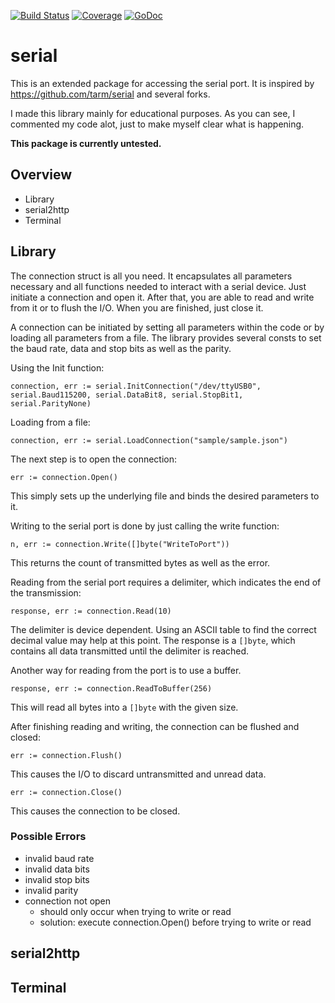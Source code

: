 [![Build Status](https://travis-ci.org/mvbjrn/serial.svg?branch=master)](https://travis-ci.org/mvbjrn/serial)
[![Coverage](http://gocover.io/_badge/github.com/mvbjrn/serial)](http://gocover.io/github.com/mvbjrn/serial)
[![GoDoc](https://godoc.org/github.com/mvbjrn/serial?status.svg)](https://godoc.org/github.com/mvbjrn/serial)

# serial

This is an extended package for accessing the serial port.
It is inspired by https://github.com/tarm/serial and several forks.

I made this library mainly for educational purposes.
As you can see, I commented my code alot, just to make myself clear what is happening.

**This package is currently untested.**

## Overview

* Library
* serial2http
* Terminal

## Library

The connection struct is all you need. It encapsulates all parameters necessary
and all functions needed to interact with a serial device. Just initiate a connection and open it.
After that, you are able to read and write from it or to flush the I/O. When you are finished, just close it.

A connection can be initiated by setting all parameters within the code or by loading all parameters from a file.
The library provides several consts to set the baud rate, data and stop bits as well as the parity.

Using the Init function:

`connection, err := serial.InitConnection("/dev/ttyUSB0", serial.Baud115200, serial.DataBit8, serial.StopBit1, serial.ParityNone)`

Loading from a file:

`connection, err := serial.LoadConnection("sample/sample.json")`

The next step is to open the connection:

`err := connection.Open()`

This simply sets up the underlying file and binds the desired parameters to it.

Writing to the serial port is done by just calling the write function:

`n, err := connection.Write([]byte("WriteToPort"))`

This returns the count of transmitted bytes as well as the error.

Reading from the serial port requires a delimiter, which indicates the end of the transmission:

`response, err := connection.Read(10)`

The delimiter is device dependent. Using an ASCII table to find the correct decimal value may help at this point.
The response is a `[]byte`, which contains all data transmitted until the delimiter is reached.

Another way for reading from the port is to use a buffer.

`response, err := connection.ReadToBuffer(256)`

This will read all bytes into a `[]byte` with the given size.

After finishing reading and writing, the connection can be flushed and closed:

`err := connection.Flush()`

This causes the I/O to discard untransmitted and unread data.

`err := connection.Close()`

This causes the connection to be closed.

### Possible Errors

* invalid baud rate
* invalid data bits
* invalid stop bits
* invalid parity
* connection not open
  * should only occur when trying to write or read
  * solution: execute connection.Open() before trying to write or read

## serial2http

## Terminal
